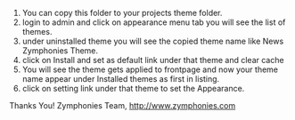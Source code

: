 <!-- WHERE TO START -->

1. You can copy this folder to your projects theme folder.
2. login to admin and click on appearance menu tab you will see the list of themes.
3. under uninstalled theme you will see the copied theme name like News Zymphonies Theme.
4. click on Install and set as default link under that theme and clear cache
5. You will see the theme gets applied to frontpage and now your theme name appear under Installed themes as first in listing.
6. click on setting link under that theme to set the Appearance.

Thanks You!
Zymphonies Team,
http://www.zymphonies.com